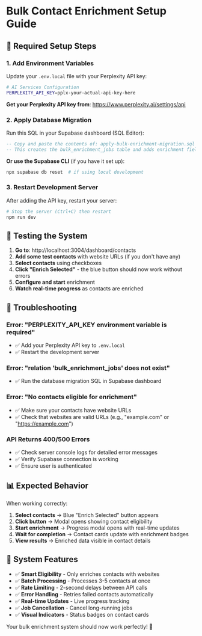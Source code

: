 # Bulk Contact Enrichment Setup Guide

## 🔧 Required Setup Steps

### 1. Add Environment Variables

Update your `.env.local` file with your Perplexity API key:

```bash
# AI Services Configuration
PERPLEXITY_API_KEY=pplx-your-actual-api-key-here
```

**Get your Perplexity API key from**: https://www.perplexity.ai/settings/api

### 2. Apply Database Migration

Run this SQL in your Supabase dashboard (SQL Editor):

```sql
-- Copy and paste the contents of: apply-bulk-enrichment-migration.sql
-- This creates the bulk_enrichment_jobs table and adds enrichment fields
```

**Or use the Supabase CLI** (if you have it set up):
```bash
npx supabase db reset  # if using local development
```

### 3. Restart Development Server

After adding the API key, restart your server:

```bash
# Stop the server (Ctrl+C) then restart
npm run dev
```

## 🧪 Testing the System

1. **Go to**: http://localhost:3004/dashboard/contacts
2. **Add some test contacts** with website URLs (if you don't have any)
3. **Select contacts** using checkboxes
4. **Click "Enrich Selected"** - the blue button should now work without errors
5. **Configure and start** enrichment
6. **Watch real-time progress** as contacts are enriched

## 🐛 Troubleshooting

### Error: "PERPLEXITY_API_KEY environment variable is required"
- ✅ Add your Perplexity API key to `.env.local`
- ✅ Restart the development server

### Error: "relation 'bulk_enrichment_jobs' does not exist"
- ✅ Run the database migration SQL in Supabase dashboard

### Error: "No contacts eligible for enrichment"
- ✅ Make sure your contacts have website URLs
- ✅ Check that websites are valid URLs (e.g., "example.com" or "https://example.com")

### API Returns 400/500 Errors
- ✅ Check server console logs for detailed error messages
- ✅ Verify Supabase connection is working
- ✅ Ensure user is authenticated

## 📊 Expected Behavior

When working correctly:

1. **Select contacts** → Blue "Enrich Selected" button appears
2. **Click button** → Modal opens showing contact eligibility
3. **Start enrichment** → Progress modal opens with real-time updates
4. **Wait for completion** → Contact cards update with enrichment badges
5. **View results** → Enriched data visible in contact details

## 🎯 System Features

- ✅ **Smart Eligibility** - Only enriches contacts with websites
- ✅ **Batch Processing** - Processes 3-5 contacts at once
- ✅ **Rate Limiting** - 2-second delays between API calls
- ✅ **Error Handling** - Retries failed contacts automatically  
- ✅ **Real-time Updates** - Live progress tracking
- ✅ **Job Cancellation** - Cancel long-running jobs
- ✅ **Visual Indicators** - Status badges on contact cards

Your bulk enrichment system should now work perfectly! 🚀